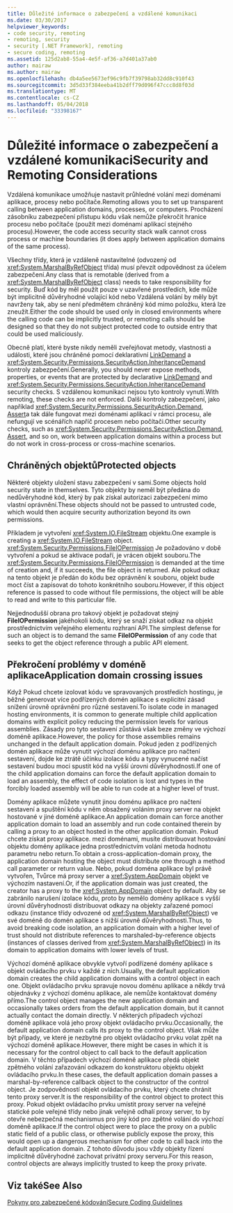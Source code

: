 ```yaml
---
title: Důležité informace o zabezpečení a vzdálené komunikaci
ms.date: 03/30/2017
helpviewer_keywords:
- code security, remoting
- remoting, security
- security [.NET Framework], remoting
- secure coding, remoting
ms.assetid: 125d2ab8-55a4-4e5f-af36-a7d401a37ab0
author: mairaw
ms.author: mairaw
ms.openlocfilehash: db4a5ee5673ef96c9fb7f39798ab32dd8c910f43
ms.sourcegitcommit: 3d5d33f384eeba41b2dff79d096f47ccc8d8f03d
ms.translationtype: MT
ms.contentlocale: cs-CZ
ms.lasthandoff: 05/04/2018
ms.locfileid: "33398167"
---
```

# <a name="security-and-remoting-considerations"></a><span data-ttu-id="b9676-102">Důležité informace o zabezpečení a vzdálené komunikaci</span><span class="sxs-lookup"><span data-stu-id="b9676-102">Security and Remoting Considerations</span></span>
<span data-ttu-id="b9676-103">Vzdálená komunikace umožňuje nastavit průhledné volání mezi doménami aplikace, procesy nebo počítače.</span><span class="sxs-lookup"><span data-stu-id="b9676-103">Remoting allows you to set up transparent calling between application domains, processes, or computers.</span></span> <span data-ttu-id="b9676-104">Procházení zásobníku zabezpečení přístupu kódu však nemůže překročit hranice procesu nebo počítače (použít mezi doménami aplikací stejného procesu).</span><span class="sxs-lookup"><span data-stu-id="b9676-104">However, the code access security stack walk cannot cross process or machine boundaries (it does apply between application domains of the same process).</span></span>  
  
 <span data-ttu-id="b9676-105">Všechny třídy, která je vzdáleně nastavitelné (odvozený od <xref:System.MarshalByRefObject> třída) musí převzít odpovědnost za účelem zabezpečení.</span><span class="sxs-lookup"><span data-stu-id="b9676-105">Any class that is remotable (derived from a <xref:System.MarshalByRefObject> class) needs to take responsibility for security.</span></span> <span data-ttu-id="b9676-106">Buď kód by měl použít pouze v uzavřené prostředích, kde může být implicitně důvěryhodné volající kód nebo Vzdálená volání by měly být navrženy tak, aby se není předmětem chráněný kód mimo položku, která lze zneužít.</span><span class="sxs-lookup"><span data-stu-id="b9676-106">Either the code should be used only in closed environments where the calling code can be implicitly trusted, or remoting calls should be designed so that they do not subject protected code to outside entry that could be used maliciously.</span></span>  
  
 <span data-ttu-id="b9676-107">Obecně platí, které byste nikdy neměli zveřejňovat metody, vlastnosti a události, které jsou chráněné pomocí deklarativní [LinkDemand](../../../docs/framework/misc/link-demands.md) a <xref:System.Security.Permissions.SecurityAction.InheritanceDemand> kontroly zabezpečení.</span><span class="sxs-lookup"><span data-stu-id="b9676-107">Generally, you should never expose methods, properties, or events that are protected by declarative [LinkDemand](../../../docs/framework/misc/link-demands.md) and <xref:System.Security.Permissions.SecurityAction.InheritanceDemand> security checks.</span></span> <span data-ttu-id="b9676-108">S vzdálenou komunikaci nejsou tyto kontroly vynutí.</span><span class="sxs-lookup"><span data-stu-id="b9676-108">With remoting, these checks are not enforced.</span></span> <span data-ttu-id="b9676-109">Další kontroly zabezpečení, jako například <xref:System.Security.Permissions.SecurityAction.Demand>, [Assert](../../../docs/framework/misc/using-the-assert-method.md)a tak dále fungovat mezi doménami aplikací v rámci procesu, ale nefungují ve scénářích napříč procesem nebo počítači.</span><span class="sxs-lookup"><span data-stu-id="b9676-109">Other security checks, such as <xref:System.Security.Permissions.SecurityAction.Demand>, [Assert](../../../docs/framework/misc/using-the-assert-method.md), and so on, work between application domains within a process but do not work in cross-process or cross-machine scenarios.</span></span>  
  
## <a name="protected-objects"></a><span data-ttu-id="b9676-110">Chráněných objektů</span><span class="sxs-lookup"><span data-stu-id="b9676-110">Protected objects</span></span>  
 <span data-ttu-id="b9676-111">Některé objekty uložení stavu zabezpečení v sami.</span><span class="sxs-lookup"><span data-stu-id="b9676-111">Some objects hold security state in themselves.</span></span> <span data-ttu-id="b9676-112">Tyto objekty by neměl být předána do nedůvěryhodné kód, který by pak získal autorizaci zabezpečení mimo vlastní oprávnění.</span><span class="sxs-lookup"><span data-stu-id="b9676-112">These objects should not be passed to untrusted code, which would then acquire security authorization beyond its own permissions.</span></span>  
  
 <span data-ttu-id="b9676-113">Příkladem je vytvoření <xref:System.IO.FileStream> objektu.</span><span class="sxs-lookup"><span data-stu-id="b9676-113">One example is creating a <xref:System.IO.FileStream> object.</span></span> <span data-ttu-id="b9676-114"><xref:System.Security.Permissions.FileIOPermission> Je požadováno v době vytvoření a pokud se aktivace podaří, je vrácen objekt souboru.</span><span class="sxs-lookup"><span data-stu-id="b9676-114">The <xref:System.Security.Permissions.FileIOPermission> is demanded at the time of creation and, if it succeeds, the file object is returned.</span></span> <span data-ttu-id="b9676-115">Ale pokud odkaz na tento objekt je předán do kódu bez oprávnění k souboru, objekt bude moct číst a zapisovat do tohoto konkrétního souboru.</span><span class="sxs-lookup"><span data-stu-id="b9676-115">However, if this object reference is passed to code without file permissions, the object will be able to read and write to this particular file.</span></span>  
  
 <span data-ttu-id="b9676-116">Nejjednodušší obrana pro takový objekt je požadovat stejný **FileIOPermission** jakéhokoli kódu, který se snaží získat odkaz na objekt prostřednictvím veřejného elementu rozhraní API.</span><span class="sxs-lookup"><span data-stu-id="b9676-116">The simplest defense for such an object is to demand the same **FileIOPermission** of any code that seeks to get the object reference through a public API element.</span></span>  
  
## <a name="application-domain-crossing-issues"></a><span data-ttu-id="b9676-117">Překročení problémy v doméně aplikace</span><span class="sxs-lookup"><span data-stu-id="b9676-117">Application domain crossing issues</span></span>  
 <span data-ttu-id="b9676-118">Když Pokud chcete izolovat kódu ve spravovaných prostředích hostingu, je běžné generovat více podřízených domén aplikace s explicitní zásad snížení úrovně oprávnění pro různé sestavení.</span><span class="sxs-lookup"><span data-stu-id="b9676-118">To isolate code in managed hosting environments, it is common to generate multiple child application domains with explicit policy reducing the permission levels for various assemblies.</span></span> <span data-ttu-id="b9676-119">Zásady pro tyto sestavení zůstává však beze změny ve výchozí doméně aplikace.</span><span class="sxs-lookup"><span data-stu-id="b9676-119">However, the policy for those assemblies remains unchanged in the default application domain.</span></span> <span data-ttu-id="b9676-120">Pokud jeden z podřízených domén aplikace může vynutit výchozí doménu aplikace pro načtení sestavení, dojde ke ztrátě účinku izolace kódu a typy vynucené načíst sestavení budou moci spustit kód na vyšší úrovni důvěryhodnosti.</span><span class="sxs-lookup"><span data-stu-id="b9676-120">If one of the child application domains can force the default application domain to load an assembly, the effect of code isolation is lost and types in the forcibly loaded assembly will be able to run code at a higher level of trust.</span></span>  
  
 <span data-ttu-id="b9676-121">Domény aplikace můžete vynutit jinou doménu aplikace pro načtení sestavení a spuštění kódu v něm obsažený voláním proxy server na objekt hostované v jiné doméně aplikace.</span><span class="sxs-lookup"><span data-stu-id="b9676-121">An application domain can force another application domain to load an assembly and run code contained therein by calling a proxy to an object hosted in the other application domain.</span></span> <span data-ttu-id="b9676-122">Pokud chcete získat proxy aplikace. mezi doménami, musíte distribuovat hostování objektu domény aplikace jedna prostřednictvím volání metoda hodnotu parametru nebo return.</span><span class="sxs-lookup"><span data-stu-id="b9676-122">To obtain a cross-application-domain proxy, the application domain hosting the object must distribute one through a method call parameter or return value.</span></span> <span data-ttu-id="b9676-123">Nebo, pokud doména aplikace byl právě vytvořen, Tvůrce má proxy server a <xref:System.AppDomain> objekt ve výchozím nastavení.</span><span class="sxs-lookup"><span data-stu-id="b9676-123">Or, if the application domain was just created, the creator has a proxy to the <xref:System.AppDomain> object by default.</span></span> <span data-ttu-id="b9676-124">Aby se zabránilo narušení izolace kódu, proto by nemělo domény aplikace s vyšší úrovní důvěryhodnosti distribuovat odkazy na objekty zařazené pomocí odkazu (instance třídy odvozené od <xref:System.MarshalByRefObject>) ve své doméně do domén aplikace s nižší úrovně důvěryhodnosti.</span><span class="sxs-lookup"><span data-stu-id="b9676-124">Thus, to avoid breaking code isolation, an application domain with a higher level of trust should not distribute references to marshaled-by-reference objects (instances of classes derived from <xref:System.MarshalByRefObject>) in its domain to application domains with lower levels of trust.</span></span>  
  
 <span data-ttu-id="b9676-125">Výchozí doméně aplikace obvykle vytvoří podřízené domény aplikace s objekt ovládacího prvku v každé z nich.</span><span class="sxs-lookup"><span data-stu-id="b9676-125">Usually, the default application domain creates the child application domains with a control object in each one.</span></span> <span data-ttu-id="b9676-126">Objekt ovládacího prvku spravuje novou doménu aplikace a někdy trvá objednávky z výchozí doménu aplikace, ale nemůže kontaktovat domény přímo.</span><span class="sxs-lookup"><span data-stu-id="b9676-126">The control object manages the new application domain and occasionally takes orders from the default application domain, but it cannot actually contact the domain directly.</span></span> <span data-ttu-id="b9676-127">V některých případech výchozí doméně aplikace volá jeho proxy objekt ovládacího prvku.</span><span class="sxs-lookup"><span data-stu-id="b9676-127">Occasionally, the default application domain calls its proxy to the control object.</span></span> <span data-ttu-id="b9676-128">Však může být případy, ve které je nezbytné pro objekt ovládacího prvku volat zpět na výchozí doméně aplikace.</span><span class="sxs-lookup"><span data-stu-id="b9676-128">However, there might be cases in which it is necessary for the control object to call back to the default application domain.</span></span> <span data-ttu-id="b9676-129">V těchto případech výchozí doméně aplikace předá objekt zpětného volání zařazování odkazem do konstruktoru objektu objekt ovládacího prvku.</span><span class="sxs-lookup"><span data-stu-id="b9676-129">In these cases, the default application domain passes a marshal-by-reference callback object to the constructor of the control object.</span></span> <span data-ttu-id="b9676-130">Je zodpovědností objekt ovládacího prvku, který chcete chránit tento proxy server.</span><span class="sxs-lookup"><span data-stu-id="b9676-130">It is the responsibility of the control object to protect this proxy.</span></span> <span data-ttu-id="b9676-131">Pokud objekt ovládacího prvku umístit proxy server na veřejné statické pole veřejné třídy nebo jinak veřejně odhalí proxy server, to by otevře nebezpečná mechanismus pro jiný kód pro zpětné volání do výchozí doméně aplikace.</span><span class="sxs-lookup"><span data-stu-id="b9676-131">If the control object were to place the proxy on a public static field of a public class, or otherwise publicly expose the proxy, this would open up a dangerous mechanism for other code to call back into the default application domain.</span></span> <span data-ttu-id="b9676-132">Z tohoto důvodu jsou vždy objekty řízení implicitně důvěryhodné zachovat privátní proxy serveru.</span><span class="sxs-lookup"><span data-stu-id="b9676-132">For this reason, control objects are always implicitly trusted to keep the proxy private.</span></span>  
  
## <a name="see-also"></a><span data-ttu-id="b9676-133">Viz také</span><span class="sxs-lookup"><span data-stu-id="b9676-133">See Also</span></span>  
 [<span data-ttu-id="b9676-134">Pokyny pro zabezpečené kódování</span><span class="sxs-lookup"><span data-stu-id="b9676-134">Secure Coding Guidelines</span></span>](../../../docs/standard/security/secure-coding-guidelines.md)
